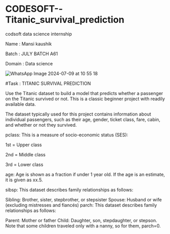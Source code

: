 # CODESOFT--Titanic_survival_prediction

codsoft data science internship

Name : Mansi kaushik

Batch : JULY BATCH A61

Domain : Data science

![WhatsApp Image 2024-07-09 at 10 55 18](https://github.com/MansiKaushik123/CODESOFT--Titanic_survival_prediction/assets/140509411/bfeac095-7442-4b21-9726-f0825b1cffd4)

#Task : TITANIC SURVIVAL PREDICTION

Use the Titanic dataset to build a model that predicts whether a passenger on the Titanic survived or not. This is a classic beginner project with readily available data.

The dataset typically used for this project contains information about individual passengers, such as their age, gender, ticket class, fare, cabin, and whether or not they survived.

pclass: This is a measure of socio-economic status (SES):

1st = Upper class

2nd = Middle class

3rd = Lower class

age: Age is shown as a fraction if under 1 year old. If the age is an estimate, it is given as xx.5.

sibsp: This dataset describes family relationships as follows:

Sibling: Brother, sister, stepbrother, or stepsister Spouse: Husband or wife (excluding mistresses and fiancés) parch: This dataset describes family relationships as follows:

Parent: Mother or father Child: Daughter, son, stepdaughter, or stepson. Note that some children traveled only with a nanny, so for them, parch=0.
